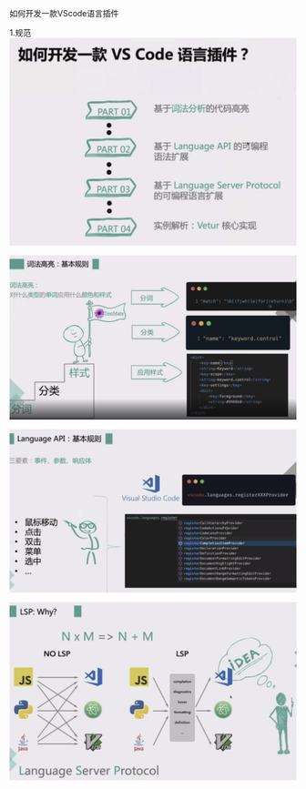 
如何开发一款VScode语言插件

1.规范
![](2021-09-21-16-15-01.png)

![](2021-09-21-16-52-51.png)



![](2021-09-21-17-03-02.png)


![](2021-09-21-17-10-53.png)